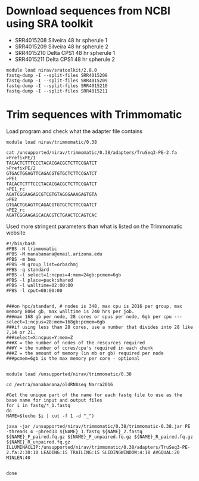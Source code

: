 # Download sequences from NCBI using SRA toolkit
- SRR4015208 Silveira 48 hr spherule 1
- SRR4015209 Silveira 48 hr spherule 2
- SRR4015210 Delta CPS1 48 hr spherule 1
- SRR4015211 Delta CPS1 48 hr spherule 2

```
module load nirav/sratoolkit/2.8.0
fastq-dump -I --split-files SRR4015208
fastq-dump -I --split-files SRR4015209
fastq-dump -I --split-files SRR4015210
fastq-dump -I --split-files SRR4015211
```

# Trim sequences with Trimmomatic

Load program and check what the adapter file contains
```
module load nirav/trimmomatic/0.38

cat /unsupported/nirav/trimmomatic/0.38/adapters/TruSeq3-PE-2.fa 
>PrefixPE/1
TACACTCTTTCCCTACACGACGCTCTTCCGATCT
>PrefixPE/2
GTGACTGGAGTTCAGACGTGTGCTCTTCCGATCT
>PE1
TACACTCTTTCCCTACACGACGCTCTTCCGATCT
>PE1_rc
AGATCGGAAGAGCGTCGTGTAGGGAAAGAGTGTA
>PE2
GTGACTGGAGTTCAGACGTGTGCTCTTCCGATCT
>PE2_rc
AGATCGGAAGAGCACACGTCTGAACTCCAGTCAC
```
Used more stringent parameters than what is listed on the Trimmomatic website
```
#!/bin/bash
#PBS -N trimmomatic
#PBS -M manabanana@email.arizona.edu
#PBS -m bea
#PBS -W group_list=orbachmj
#PBS -q standard
#PBS -l select=1:ncpus=4:mem=24gb:pcmem=6gb
#PBS -l place=pack:shared
#PBS -l walltime=02:00:00
#PBS -l cput=08:00:00


###on hpc/standard, # nodes is 348, max cpu is 2016 per group, max memory 8064 gb, max walltime is 240 hrs per job.
###max 168 gb per node, 28 cores or cpus per node, 6gb per cpu --- select=1:ncpus=28:mem=168gb:pcmem=6gb
###if using less than 28 cores, use a number that divides into 28 like 7,14 or 21. 
###select=X:ncpus=Y:mem=Z
###X = the number of nodes of the resources required
###Y = the number of cores/cpu's required in each chunk
###Z = the amount of memory (in mb or gb) required per node
###pcmem=6gb is the max memory per core - optional


module load /unsupported/nirav/trimmomatic/0.38

cd /extra/manabanana/oldRNAseq_Narra2016

#Get the unique part of the name for each fastq file to use as the base name for input and output files
for i in fastq/*_1.fastq 
do
NAME=$(echo $i | cut -f 1 -d "_") 

java -jar /unsupported/nirav/trimmomatic/0.38/trimmomatic-0.38.jar PE -threads 4 -phred33 ${NAME}_1.fastq ${NAME}_2.fastq ${NAME}_F_paired.fq.gz ${NAME}_F_unpaired.fq.gz ${NAME}_R_paired.fq.gz ${NAME}_R_unpaired.fq.gz ILLUMINACLIP:/unsupported/nirav/trimmomatic/0.38/adapters/TruSeq3-PE-2.fa:2:30:10 LEADING:15 TRAILING:15 SLIDINGWINDOW:4:18 AVGQUAL:20 MINLEN:40


done

```




